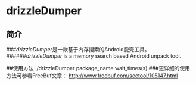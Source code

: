 # drizzleDumper
  
          
## 简介
###*drizzleDumper*是一款基于内存搜索的Android脱壳工具。
######*drizzleDumper* is a memory search based Android unpack tool.
  
  
  
##使用方法
	./drizzleDumper package_name wait_times(s)
###更详细的使用方法可参看FreeBuf文章：
<http://www.freebuf.com/sectool/105147.html>

